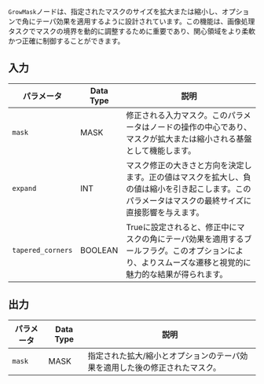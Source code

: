 `GrowMask`ノードは、指定されたマスクのサイズを拡大または縮小し、オプションで角にテーパ効果を適用するように設計されています。この機能は、画像処理タスクでマスクの境界を動的に調整するために重要であり、関心領域をより柔軟かつ正確に制御することができます。

## 入力

| パラメータ | Data Type | 説明 |
|-----------|-------------|-------------|
| `mask`    | MASK        | 修正される入力マスク。このパラメータはノードの操作の中心であり、マスクが拡大または縮小される基盤として機能します。 |
| `expand`  | INT         | マスク修正の大きさと方向を決定します。正の値はマスクを拡大し、負の値は縮小を引き起こします。このパラメータはマスクの最終サイズに直接影響を与えます。 |
| `tapered_corners` | BOOLEAN    | Trueに設定されると、修正中にマスクの角にテーパ効果を適用するブールフラグ。このオプションにより、よりスムーズな遷移と視覚的に魅力的な結果が得られます。 |

## 出力

| パラメータ | Data Type | 説明 |
|-----------|-------------|-------------|
| `mask`    | MASK        | 指定された拡大/縮小とオプションのテーパ効果を適用した後の修正されたマスク。 |
